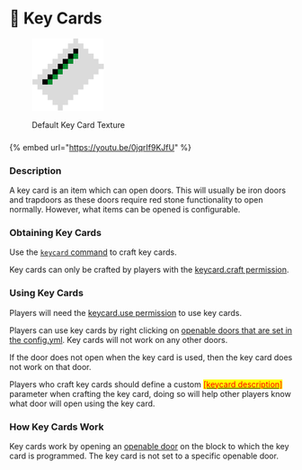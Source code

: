 # 🔑 Key Cards

<figure><img src="../.gitbook/assets/keycard.png" alt="A 16x16 pixel white card with a short green and black stripe centred at the top of the card."><figcaption><p>Default Key Card Texture</p></figcaption></figure>

###

{% embed url="https://youtu.be/0jqrIf9KJfU" %}

### Description

A key card is an item which can open doors. This will usually be iron doors and trapdoors as these doors require red stone functionality to open normally. However, what items can be opened is configurable.

### Obtaining Key Cards

Use the [`keycard` command](../commands/keycard.md) to craft key cards.

Key cards can only be crafted by players with the [keycard.craft permission](../permissions/permissions/undeadpandemic.keycard/undeadpandemic.keycard.craft.md).

### Using Key Cards

Players will need the [keycard.use permission](../permissions/permissions/undeadpandemic.keycard/undeadpandemic.keycard.use.md) to use key cards.

Players can use key cards by right clicking on [openable doors that are set in the config.yml](../configuration/config.yml/key-card-settings.md). Key cards will not work on any other doors.

If the door does not open when the key card is used, then the key card does not work on that door.

Players who craft key cards should define a custom [<mark style="color:red;">\[keycard description\]</mark>](../commands/keycard.md#command-structure) parameter when crafting the key card, doing so will help other players know what door will open using the key card.

### How Key Cards Work

Key cards work by opening an [openable door](../configuration/config.yml/key-card-settings.md) on the block to which the key card is programmed. The key card is not set to a specific openable door.
